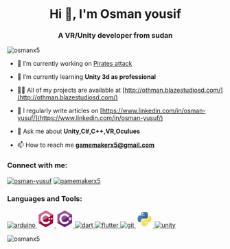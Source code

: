 <h1 align="center">Hi 👋, I'm Osman yousif</h1>
<h3 align="center">A VR/Unity developer from sudan</h3>

<p align="left"> <img src="https://komarev.com/ghpvc/?username=osmanx5&label=Profile%20views&color=0e75b6&style=flat" alt="osmanx5" /> </p>

- 🔭 I’m currently working on [Pirates attack](https://github.com/OsmanX5/PiratesAttack)

- 🌱 I’m currently learning **Unity 3d as professional**

- 👨‍💻 All of my projects are available at [http://othman.blazestudiosd.com/](http://othman.blazestudiosd.com/)

- 📝 I regularly write articles on [https://www.linkedin.com/in/osman-yusuf/](https://www.linkedin.com/in/osman-yusuf/)

- 💬 Ask me about **Unity,C#,C++,VR,Oculues**

- 📫 How to reach me **gamemakerx5@gmail.com**

<h3 align="left">Connect with me:</h3>
<p align="left">
<a href="https://linkedin.com/in/osman-yusuf" target="blank"><img align="center" src="https://raw.githubusercontent.com/rahuldkjain/github-profile-readme-generator/master/src/images/icons/Social/linked-in-alt.svg" alt="osman-yusuf" height="30" width="40" /></a>
<a href="https://www.hackerrank.com/gamemakerx5" target="blank"><img align="center" src="https://raw.githubusercontent.com/rahuldkjain/github-profile-readme-generator/master/src/images/icons/Social/hackerrank.svg" alt="gamemakerx5" height="30" width="40" /></a>
</p>

<h3 align="left">Languages and Tools:</h3>
<p align="left"> <a href="https://www.arduino.cc/" target="_blank" rel="noreferrer"> <img src="https://cdn.worldvectorlogo.com/logos/arduino-1.svg" alt="arduino" width="40" height="40"/> </a> <a href="https://www.w3schools.com/cpp/" target="_blank" rel="noreferrer"> <img src="https://raw.githubusercontent.com/devicons/devicon/master/icons/cplusplus/cplusplus-original.svg" alt="cplusplus" width="40" height="40"/> </a> <a href="https://www.w3schools.com/cs/" target="_blank" rel="noreferrer"> <img src="https://raw.githubusercontent.com/devicons/devicon/master/icons/csharp/csharp-original.svg" alt="csharp" width="40" height="40"/> </a> <a href="https://dart.dev" target="_blank" rel="noreferrer"> <img src="https://www.vectorlogo.zone/logos/dartlang/dartlang-icon.svg" alt="dart" width="40" height="40"/> </a> <a href="https://flutter.dev" target="_blank" rel="noreferrer"> <img src="https://www.vectorlogo.zone/logos/flutterio/flutterio-icon.svg" alt="flutter" width="40" height="40"/> </a> <a href="https://git-scm.com/" target="_blank" rel="noreferrer"> <img src="https://www.vectorlogo.zone/logos/git-scm/git-scm-icon.svg" alt="git" width="40" height="40"/> </a> <a href="https://www.python.org" target="_blank" rel="noreferrer"> <img src="https://raw.githubusercontent.com/devicons/devicon/master/icons/python/python-original.svg" alt="python" width="40" height="40"/> </a> <a href="https://unity.com/" target="_blank" rel="noreferrer"> <img src="https://www.vectorlogo.zone/logos/unity3d/unity3d-icon.svg" alt="unity" width="40" height="40"/> </a> </p>

<p><img align="center" src="https://github-readme-stats.vercel.app/api/top-langs?username=osmanx5&show_icons=true&locale=en&layout=compact" alt="osmanx5" /></p>


